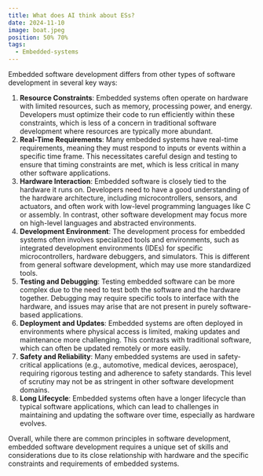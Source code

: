 ```yaml
---
title: What does AI think about ESs?
date: 2024-11-10
image: boat.jpeg
position: 50% 70%
tags:
  - Embedded-systems
---
```


Embedded software development differs from other types of software development in several key ways:

1. **Resource Constraints**: Embedded systems often operate on hardware with limited resources, such as memory, processing power, and energy. Developers must optimize their code to run efficiently within these constraints, which is less of a concern in traditional software development where resources are typically more abundant.
2. **Real-Time Requirements**: Many embedded systems have real-time requirements, meaning they must respond to inputs or events within a specific time frame. This necessitates careful design and testing to ensure that timing constraints are met, which is less critical in many other software applications.
3. **Hardware Interaction**: Embedded software is closely tied to the hardware it runs on. Developers need to have a good understanding of the hardware architecture, including microcontrollers, sensors, and actuators, and often work with low-level programming languages like C or assembly. In contrast, other software development may focus more on high-level languages and abstracted environments.
4. **Development Environment**: The development process for embedded systems often involves specialized tools and environments, such as integrated development environments (IDEs) for specific microcontrollers, hardware debuggers, and simulators. This is different from general software development, which may use more standardized tools.
5. **Testing and Debugging**: Testing embedded software can be more complex due to the need to test both the software and the hardware together. Debugging may require specific tools to interface with the hardware, and issues may arise that are not present in purely software-based applications.
6. **Deployment and Updates**: Embedded systems are often deployed in environments where physical access is limited, making updates and maintenance more challenging. This contrasts with traditional software, which can often be updated remotely or more easily.
7. **Safety and Reliability**: Many embedded systems are used in safety-critical applications (e.g., automotive, medical devices, aerospace), requiring rigorous testing and adherence to safety standards. This level of scrutiny may not be as stringent in other software development domains.
8. **Long Lifecycle**: Embedded systems often have a longer lifecycle than typical software applications, which can lead to challenges in maintaining and updating the software over time, especially as hardware evolves.

Overall, while there are common principles in software development, embedded software development requires a unique set of skills and considerations due to its close relationship with hardware and the specific constraints and requirements of embedded systems.
